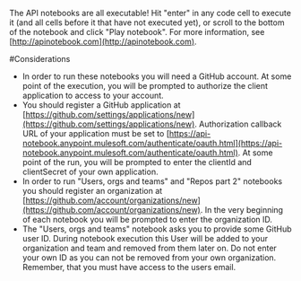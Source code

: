 The API notebooks are all executable! Hit "enter" in any code cell to execute it (and all cells before it that have not executed yet), or scroll to the bottom of the notebook and click "Play notebook". For more information, see [http://apinotebook.com](http://apinotebook.com).

#Considerations

- In order to run these notebooks you will need a GitHub account. At some point of the execution, you will be prompted to authorize the client application to access to your account.
- You should register a GitHub application at [https://github.com/settings/applications/new](https://github.com/settings/applications/new). Authorization callback URL of your application must be set to [https://api-notebook.anypoint.mulesoft.com/authenticate/oauth.html](https://api-notebook.anypoint.mulesoft.com/authenticate/oauth.html). At some point of the run, you will be prompted to enter the clientId and clientSecret of your own application.
- In order to run "Users, orgs and teams" and "Repos part 2" notebooks you should register an organization at [https://github.com/account/organizations/new](https://github.com/account/organizations/new). In the very beginning of each notebook you will be prompted to enter the organization ID.
- The "Users, orgs and teams" notebook asks you to provide some GitHub user ID. During notebook execution this User will be added to your organization and team and removed from them later on. Do not enter your own ID as you can not be removed from your own organization. Remember, that you must have access to the users email.